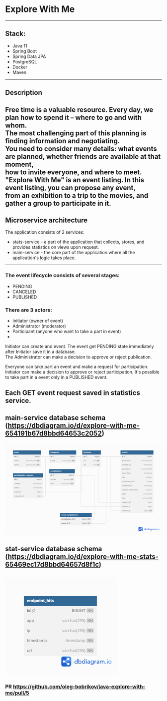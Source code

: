 # Explore With Me

---

## Stack: 
- Java 11
- Spring Boot
- Spring Data JPA
- PostgreSQL
- Docker
- Maven
---

## Description
Free time is a valuable resource. Every day, we plan how to spend it – where to go and with whom.  
The most challenging part of this planning is finding information and negotiating.  
You need to consider many details: what events are planned, whether friends are available at that moment,  
how to invite everyone, and where to meet.
"Explore With Me" is an event listing. In this event listing, you can propose any event,  
from an exhibition to a trip to the movies, and gather a group to participate in it.
---

## Microservice architecture
The application consists of 2 services:

- stats-service - a part of the application that collects, stores, and provides statistics on views upon request.
- main-service - the core part of the application where all the application's logic takes place.

---

### The event lifecycle consists of several stages:
- PENDING
- CANCELED
- PUBLISHED 

### There are 3 actors:
- Initiator (owner of event)
- Administrator (moderator)
- Participant (anyone who want to take a part in event)
- 
Initiator can create and event.
The event get PENDING state immediately after Initiator save it in a database.  
The Administrator can make a decision to approve or reject publication.

Everyone can take part an event and make a request for participation.
Initiator can make a decision to approve or reject participation.
It's possible to take part in a event only in a PUBLISHED event.

Each GET event request saved in statistics service.
---
## main-service database schema (https://dbdiagram.io/d/explore-with-me-654191b67d8bbd64653c2052)
![Diagram](main-serivce-schema-db.png)

## stat-service database schema (https://dbdiagram.io/d/explore-with-me-stats-65469ec17d8bbd64657d8f1c)
![Diagram](stats-db.png)
---

### PR https://github.com/oleg-bobrikov/java-explore-with-me/pull/5

